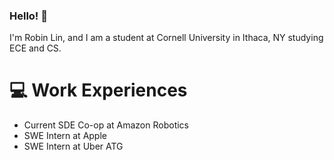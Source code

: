 ### Hello! 👋

I'm Robin Lin, and I am a student at Cornell University in Ithaca, NY studying ECE and CS. 

# 💻 Work Experiences
- Current SDE Co-op at Amazon Robotics
- SWE Intern at Apple
- SWE Intern at Uber ATG
